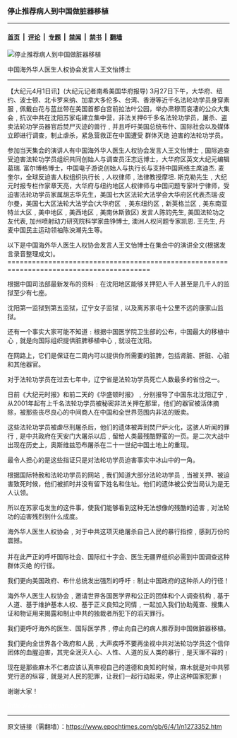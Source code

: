 ### 停止推荐病人到中国做脏器移植

---

#### [首页](../../../..?n1273352) &nbsp;|&nbsp; [评论](../../../../../epoch-comment?n1273352) &nbsp;|&nbsp; [专题](../../../../../epoch-special?n1273352) &nbsp;|&nbsp; [禁闻](../../../../../epoch-news?n1273352) &nbsp;|&nbsp; [禁书](../../../../../books?n1273352) &nbsp;|&nbsp; [翻墙](https://github.com/gfw-breaker/nogfw/blob/master/README.md?n1273352)


<div><img alt="停止推荐病人到中国做脏器移植" class="attachment-djy_600_400 size-djy_600_400 wp-post-image" src="https://i.epochtimes.com/assets/uploads/2006/04/603311502371627-600x400.jpg"/>
<div class="caption">
 <p>
  中国海外华人医生人权协会发言人王文怡博士
 </p>
</div></div><hr/><div class="post_content" id="artbody" itemprop="articleBody">
 <!-- article content begin -->
 <p>
  【大纪元4月1日讯】(大纪元记者南希美国华府报导) 3月27日下午，大华府、纽约、波士顿、北卡罗来纳、加拿大多伦多、台湾、香港等近千名法轮功学员身穿素服﹐佩戴白花与蓝丝带在美国首都白宫前拉法叶公园，举办肃穆而哀凄的公众大集会﹐抗议中共在沈阳苏家屯建立集中营，非法关押6千多名法轮功学员，屠杀、盗卖法轮功学员器官后焚尸灭迹的兽行﹐并且呼吁美国总统布什、国际社会以及媒体立即进行调查，制止虐杀，紧急营救正在中国遭受
  <ok href="https://www.epochtimes.com/gb/tag/%E7%BE%A4%E4%BD%93%E7%81%AD%E7%BB%9D.html">
   群体灭绝
  </ok>
  迫害的法轮功学员。
 </p>
 <p>
  参加当天集会的演讲人有中国海外华人医生人权协会发言人王文怡博士﹐国际追查受迫害法轮功学员组织共同创始人与调查员汪志远博士，大华府区英文大纪元编辑葛瑞. 富尔博格博士，中国电子游说创始人与执行长与支持中国网络主席迪杰. 麦奎尔，全球反迫害人权组织执行长﹐人权律师﹐法律教授摩坦. 斯克勒先生﹐大纪元时报专栏作家章天亮，大华府与纽约地区人权律师与中国问题专家叶宁律师，受迫害法轮功学员家属胡志华先生，美国七大区法轮大法学会大华府区代表杰瑞‧皮尔曼，美国七大区法轮大法学会(大华府区 ﹐美东纽约区﹐新英格兰区﹐美东南亚特兰大区﹐美中地区﹐美西地区﹐美南休斯敦区) 发言人陈钧先生, 美国法轮功之友代表, 加州喷射动力研究院科学家曲铮博士, 澳洲人权问题专家凯恩. 王先生, 丹麦中国民主运动领袖陈泱潮先生等。
 </p>
 <p>
  以下是中国海外华人医生人权协会发言人王文怡博士在集会中的演讲全文(根据发言录音整理成文)。
  <br/>
  =========================================================================================
 </p>
 <p>
  根据中国司法部最新发布的资料﹕在沈阳地区能够关押犯人千人甚至是几千人的监狱至少有七座。
 </p>
 <p>
  沈阳第一监狱到第五监狱，辽宁女子监狱﹐以及离苏家屯十公里不远的康家山监狱。
 </p>
 <p>
  还有一个事实大家可能不知道﹕根据中国医学院卫生部的公布，中国最大的移植中心﹐就是向国际组织提供脏脾移植中心﹐就设在沈阳。
 </p>
 <p>
  在网路上，它们是保证在二周内可以提供你所需要的脏脾，包括肾脏、肝脏、心脏和其他器官。
 </p>
 <p>
  对于法轮功学员在过去七年中，辽宁省是法轮功学员死亡人数最多的省份之一。
 </p>
 <p>
  日前《大纪元时报》和前二天的《华盛顿时报》﹐分别报导了中国东北沈阳辽宁﹐从2001年起有上千名法轮功学员被秘密非法关押在那里，他们的器官被活体摘除，被那些丧尽良心的中间商人在中国和全世界范围内非法的贩卖。
 </p>
 <p>
  这些法轮功学员被虐尽刑屠杀后，他们的遗体被弄到焚尸炉火化，这骇人听闻的罪行﹐是中共政府在天安门大屠杀以后﹐留给人类最残酷野蛮的一页。是二次大战中出现在历史上，奥斯维兹恐布屠杀在二十一世纪中国土地上的重现。
 </p>
 <p>
  最令人担心的是这些指证只是对法轮功学员迫害事实中冰山中的一角。
 </p>
 <p>
  根据国际特赦和法轮功学员的网站﹐我们知道大部分法轮功学员﹐当被关押、被迫害致死时候，他们被抓时并没有留下姓名和住址。他们的遗体被公安当局认为是无人认领。
 </p>
 <p>
  所以在苏家屯发生的这件事，使我们能够看到这种无法想像的残酷的迫害﹐对法轮功的迫害残烈到什么成度。
 </p>
 <p>
  海外华人医生人权协会﹐对于中共这项灭绝屠杀自己人民的暴行指控﹐感到万份的震撼。
  <br/>
  <br/>
  并在此严正的呼吁国际社会、国际红十字会、医生无疆界组织必需到中国调查这种
  <ok href="https://www.epochtimes.com/gb/tag/%E7%BE%A4%E4%BD%93%E7%81%AD%E7%BB%9D.html">
   群体灭绝
  </ok>
  的行径。
 </p>
 <p>
  我们更向美国政府、布什总统发出强烈的呼吁﹕制止中国政府的这种杀人的行径！
 </p>
 <p>
  海外华人医生人权协会﹐邀请世界各国医学界和公正的团体和个人调查机构﹐基于人道、基于维护基本人权、基于正义良知之同情﹐一起加入我们协助蒐查、搜集人证和物证用来揭露和制止中共的独裁者所犯下的滔天罪行。
 </p>
 <p>
  我们更呼吁海外的医生、国际医学界﹐停止向自己的病人推荐到中国做脏器移植。
 </p>
 <p>
  我们更向全世界各个政府和人民﹐大声疾呼不要再坐视中共对法轮功学员这个信仰团体的血腥迫害，其完全泯灭人心、人性、人道的反人类的暴行﹐是天理不容的﹗
 </p>
 <p>
  现在是那些麻木不仁者应该认真审视自己的道德和良知的时候，麻木就是对中共邪党行恶的纵容﹐就是对人民的犯罪，让我们一起行动起来，停止这种国家犯罪﹗
 </p>
 <p>
  谢谢大家！
 </p>
 <p>
  <font color="#ffffff">
   (http://www.dajiyuan.com)
  </font>
 </p>
 <!-- article content end -->
 <div id="below_article_ad">
 </div>
</div>


---

原文链接（需翻墙）：https://www.epochtimes.com/gb/6/4/1/n1273352.htm